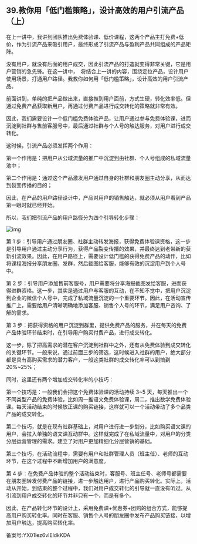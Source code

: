 ## 39.教你用「低门槛策略」，设计高效的用户引流产品（上）
在上一讲中，我讲到团队推出免费体验课、低价课程，这两个产品主打免费+低价，作为引流产品来吸引用户，最终形成了引流产品与盈利产品共同组成的产品矩阵。


没有用户，就没有后面的用户成交，因此引流产品的打造就变得非常关键，它是用户营销的急先锋。在这一讲中，  将结合上一讲的内容，围绕定位产品，设计用户使用场景，打通用户路径。我教你如何用「低门槛策略」，设计高效的用户引流产品。


前面讲到，单纯的把产品做出来，直接推到用户面前，方式生硬，转化效率低。但通过免费产品获取新用户，再通过付费产品进行成交转化的策略就非常有效。


因此，我们需要设计一个低门槛免费体验产品，让用户通过参与免费体验课，进而沉淀到社群与售前客服号中，最后通过社群与个人号的触达服务，对用户进行成交转化。


这时候，引流产品必须发挥两个作用：


第一个作用是：把用户从公域流量的推广中沉淀到由社群、个人号组成的私域流量池中；


第二个作用是：通过这个产品激发用户通过自身的社群和朋友圈主动分享，从而达到裂变传播的目的；


因此，在产品的用户路径设计中，产品对用户的销售触达，就必须从用户看到产品第一眼时就已经开始。


所以，我们把引流产品的用户路径分为四个引导转化步骤：


![img](https://pic1.zhimg.com/v2-cc832b48a9d4e038f1be1268ca460795.webp)

第 1 步：引导用户通过朋友圈、社群主动转发海报，获得免费体验课资格，这一步是引导用户通过主动分享行为，获得产品裂变传播的效果，并最终达到老带新的获新引流效果。因此，在用户路径上，需要设计低门槛的获得免费产品的动作，比如将课程海报分享朋友圈、发群，然后截图给客服，能够有效的沉淀用户到个人号中。


第 2 步：引导用户添加售前客服号，用户需要将分享海报截图发给客服，进而获得进群资格。这一步，其实是通过用户与客服的互动，在不知不觉中，把用户沉淀到企业的微信个人号中，完成了私域流量沉淀的一个重要环节。因此，在活动宣传推广上，需要给用户清晰明确地添加客服、销售个人号的环节，满足用户咨询、了解的需求。


第 3 步：把获得资格的用户沉淀到群里，提供免费产品的服务，并在每天的免费产品体验环节结束时，在引导用户购买付费产品，进行成交转化。


这一步，除了把高需求的潜在客户沉淀到社群中之外，还有从免费体验到成交转化的关键环节。一般来说，通过前面三步的筛选，这时候进入社群的用户，绝大部分都是具有高购买需求的潜力客户，一般这类社群的成交转化率可以到搞到 20%~25%；


同时，这里还有两个增加成交转化率的小技巧：


第一个技巧是：一般我们会把这个免费体验课的活动持续 3~5 天，每天推出一个不同类型产品的免费体验，比如周一推语文免费体验课，周二，推出数学免费体验课。每天活动结束的时候放正课的购买链接，这样就可以一个活动带动了多个品类产品的成交转化。


第二个技巧，就是在现有社群基础上，对用户进行进一步划分，比如购买语文课的用户，会拉入单独的语文课互动群中。这样就完成了在私域流量中，对用户的分类分层运营管理的需求。建立了对用户更加精细化分层营销的基础。


第三个技巧，在活动流程中，需要有用户和社群管理人员（班主任）、老师的互动环节，在这个过程中不断增加用户的满意度。


第 4 步：在免费产品体验的整个活动结束时，客服号、班主任号、老师号都需要在朋友圈转发付费产品的链接，进一步触达用户，进行产品购买转化。实际上，活动从开始，到结束的整个过程中，我们对用户成交转化的引导就一直没有听过。从引流到用户成交转化的环节并非只有一个，而是有多个。


因此，在产品转化环节的设计上，采用免费课+优惠券+团购的组合方式，能够提高用户购买转化率。同时在客服、销售个人号的朋友圈中发布产品购买链接，以增加用户触达，提高购买转化率。


备案号:YX01lez6vlEldkKDA

